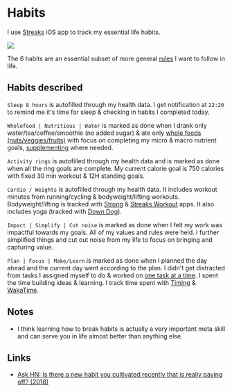 # Habits

I use [Streaks](https://streaksapp.com) iOS app to track my essential life habits.

![](https://i.imgur.com/UMN0cv3.jpg)

The 6 habits are an essential subset of more general [rules](rules.md) I want to follow in life.

## Habits described

`Sleep 8 hours` is autofilled through my health data. I get notification at `22:20` to remind me it's time for sleep & checking in habits I completed today.

`Wholefood | Nutritious | Water` is marked as done when I drank only water/tea/coffee/smoothie (no added sugar) & ate only [whole foods (nuts/veggies/fruits)](../health/nutrition/foods.md) with focus on completing my micro & macro nutrient goals, [supplementing](../health/nutrition/supplements.md) where needed.

`Activity rings` is autofilled through my health data and is marked as done when all the ring goals are complete. My current calorie goal is 750 calories with fixed 30 min workout & 12H standing goals.

`Cardio / Weights` is autofilled through my health data. It includes workout minutes from running/cycling & bodyweight/lifting workouts. Bodyweight/lifting is tracked with [Strong](https://strong.app) & [Streaks Workout](https://streaksworkout.com) apps. It also includes yoga (tracked with [Down Dog](https://www.downdogapp.com)).

`Impact | Simplify | Cut noise` is marked as done when I felt my work was impactful towards my goals. All of my values and rules were held. I further simplified things and cut out noise from my life to focus on bringing and capturing value.

`Plan | Focus | Make/Learn` is marked as done when I planned the day ahead and the current day went according to the plan. I didn't get distracted from tasks I assigned myself to do & worked on [one task at a time](../research/solving-problems.md). I spent the time building ideas & learning. I track time spent with [Timing](../macOS/apps/timing.md) & [WakaTime](https://wakatime.com).

## Notes

- I think learning how to break habits is actually a very important meta skill and can serve you in life almost better than anything else.

## Links

- [Ask HN: Is there a new habit you cultivated recently that is really paying off? (2018)](https://news.ycombinator.com/item?id=17291127)
